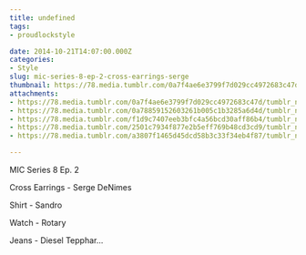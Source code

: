 ```yaml
---
title: undefined
tags:
- proudlockstyle

date: 2014-10-21T14:07:00.000Z
categories:
- Style
slug: mic-series-8-ep-2-cross-earrings-serge
thumbnail: https://78.media.tumblr.com/0a7f4ae6e3799f7d029cc4972683c47d/tumblr_ndsskpOgp71rhrm24o1_540.jpg
attachments:
- https://78.media.tumblr.com/0a7f4ae6e3799f7d029cc4972683c47d/tumblr_ndsskpOgp71rhrm24o1_1280.jpg
- https://78.media.tumblr.com/0a78859152603261b005c1b3285a6d4d/tumblr_ndsskpOgp71rhrm24o2_1280.jpg
- https://78.media.tumblr.com/f1d9c7407eeb3bfc4a56bcd30aff86b4/tumblr_ndsskpOgp71rhrm24o4_1280.jpg
- https://78.media.tumblr.com/2501c7934f877e2b5eff769b48cd3cd9/tumblr_ndsskpOgp71rhrm24o3_1280.jpg
- https://78.media.tumblr.com/a3807f1465d45dcd58b3c33f34eb4f87/tumblr_ndsskpOgp71rhrm24o5_1280.jpg

---
```


MIC Series 8 Ep. 2 

  Cross Earrings - Serge DeNimes 

  Shirt - Sandro 

  Watch - Rotary 

  Jeans - Diesel Tepphar...
